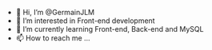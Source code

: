 - 👋 Hi, I’m @GermainJLM
- 👀 I’m interested in Front-end development
- 🌱 I’m currently learning Front-end, Back-end and MySQL
- 📫 How to reach me ...

<!---
GermainJLM/GermainJLM is a ✨ special ✨ repository because its `README.md` (this file) appears on your GitHub profile.
You can click the Preview link to take a look at your changes.
--->
